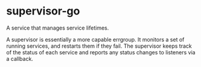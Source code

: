 # supervisor-go
A service that manages service lifetimes.

A supervisor is essentially a more capable errgroup. It monitors a set
of running services, and restarts them if they fail.
The supervisor keeps track of the status of each service and reports any
status changes to listeners via a callback.
